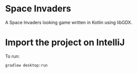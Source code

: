 # Space Invaders

A Space Invaders looking game written in Kotlin using libGDX.

Import the project on IntelliJ
=====

To run:
```sh
gradlew desktop:run
```
